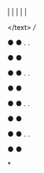 <!-- 줄기 (코드 라인들) -->
<text x="0" y="20" text-anchor="middle" font-size="12" fill="#10b981">|</text>
<text x="0" y="35" text-anchor="middle" font-size="12" fill="#10b981">|</text>
<text x="0" y="50" text-anchor="middle" font-size="12" fill="#10b981">|</text>
<text x="0" y="65" text-anchor="middle" font-size="12" fill="#10b981">|</text>
<text x="0" y="80" text-anchor="middle" font-size="12" fill="#10b981">|</text>

<!-- 잎사귀 (코드 브랜치) -->
<text x="-15" y="40" text-anchor="middle" font-size="10" fill="#34d399">\</text>
<text x="-10" y="45" text-anchor="middle" font-size="10" fill="#34d399">_</text>
<text x="15" y="60" text-anchor="middle" font-size="10" fill="#34d399">/</text>
<text x="10" y="65" text-anchor="middle" font-size="10" fill="#34d399">_</text>

<!-- 꽃잎들 (점선 패턴) -->
<g>
  <animateTransform attributeName="transform" type="rotate" values="0; 3; -3; 0" dur="4s" repeatCount="indefinite"/>
  
  <!-- 위쪽 꽃잎 -->
  <text x="0" y="-30" text-anchor="middle" font-size="14" fill="#f472b6">●</text>
  <text x="0" y="-45" text-anchor="middle" font-size="12" fill="#f9a8d4">●</text>
  <text x="-3" y="-37" text-anchor="middle" font-size="10" fill="#fce7f3">.</text>
  <text x="3" y="-37" text-anchor="middle" font-size="10" fill="#fce7f3">.</text>
  
  <!-- 오른쪽 위 꽃잎 -->
  <text x="25" y="-20" text-anchor="middle" font-size="14" fill="#f472b6" transform="rotate(45)">●</text>
  <text x="35" y="-30" text-anchor="middle" font-size="12" fill="#f9a8d4" transform="rotate(45)">●</text>
  
  <!-- 오른쪽 꽃잎 -->
  <text x="40" y="0" text-anchor="middle" font-size="14" fill="#f472b6">●</text>
  <text x="55" y="0" text-anchor="middle" font-size="12" fill="#f9a8d4">●</text>
  <text x="47" y="-3" text-anchor="middle" font-size="10" fill="#fce7f3">.</text>
  <text x="47" y="3" text-anchor="middle" font-size="10" fill="#fce7f3">.</text>
  
  <!-- 오른쪽 아래 꽃잎 -->
  <text x="25" y="20" text-anchor="middle" font-size="14" fill="#f472b6" transform="rotate(-45)">●</text>
  <text x="35" y="30" text-anchor="middle" font-size="12" fill="#f9a8d4" transform="rotate(-45)">●</text>
  
  <!-- 아래쪽 꽃잎 -->
  <text x="0" y="30" text-anchor="middle" font-size="14" fill="#f472b6">●</text>
  <text x="0" y="45" text-anchor="middle" font-size="12" fill="#f9a8d4">●</text>
  <text x="-3" y="37" text-anchor="middle" font-size="10" fill="#fce7f3">.</text>
  <text x="3" y="37" text-anchor="middle" font-size="10" fill="#fce7f3">.</text>
  
  <!-- 왼쪽 아래 꽃잎 -->
  <text x="-25" y="20" text-anchor="middle" font-size="14" fill="#f472b6" transform="rotate(45)">●</text>
  <text x="-35" y="30" text-anchor="middle" font-size="12" fill="#f9a8d4" transform="rotate(45)">●</text>
  
  <!-- 왼쪽 꽃잎 -->
  <text x="-40" y="0" text-anchor="middle" font-size="14" fill="#f472b6">●</text>
  <text x="-55" y="0" text-anchor="middle" font-size="12" fill="#f9a8d4">●</text>
  <text x="-47" y="-3" text-anchor="middle" font-size="10" fill="#fce7f3">.</text>
  <text x="-47" y="3" text-anchor="middle" font-size="10" fill="#fce7f3">.</text>
  
  <!-- 왼쪽 위 꽃잎 -->
  <text x="-25" y="-20" text-anchor="middle" font-size="14" fill="#f472b6" transform="rotate(-45)">●</text>
  <text x="-35" y="-30" text-anchor="middle" font-size="12" fill="#f9a8d4" transform="rotate(-45)">●</text>
</g>

<!-- 꽃 중심 (함수 기호) -->
<text x="0" y="5" text-anchor="middle" font-size="16" fill="#fbbf24">*</text>
<animate attributeName="font-size" values="16; 20; 16" dur="2s" repeatCount="indefinite"/>

